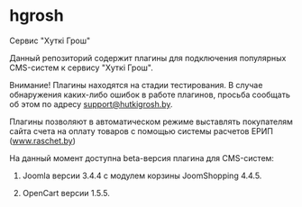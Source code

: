 # hgrosh
Сервис "Хуткi Грош"

Данный репозиторий содержит плагины для подключения популярных CMS-систем к сервису "Хуткi Грош".

Внимание!
Плагины находятся на стадии тестирования. В случае обнаружения каких-либо ошибок в работе плагинов, просьба сообщать об этом по адресу support@hutkigrosh.by.

Плагины позволяют в автоматическом режиме выставлять покупателям сайта счета на оплату товаров с помощью системы расчетов ЕРИП (www.raschet.by)

На данный момент доступна beta-версия плагина для CMS-систем:
1. Joomla версии 3.4.4 с модулем корзины JoomShopping 4.4.5.

2. OpenCart версии 1.5.5.


